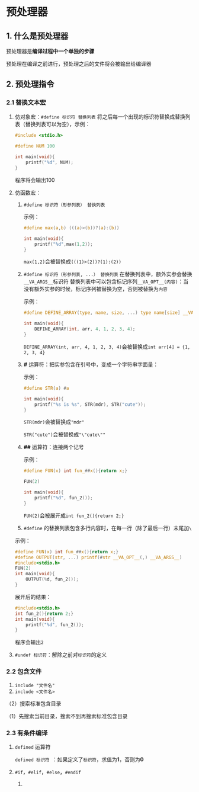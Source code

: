 # 预处理器

## 1. 什么是预处理器

预处理器是**编译过程中一个单独的步骤**

预处理在编译之前进行，预处理之后的文件将会被输出给编译器

## 2. 预处理指令

### 2.1 替换文本宏

1. 仿对象宏：`#define 标识符 替换列表` 将之后每一个出现的标识符替换成替换列表（替换列表可以为空），示例：
   ```c
   #include <stdio.h>
     
   #define NUM 100
   
   int main(void){
       printf("%d", NUM);
   }
   ```
   程序将会输出100

2. 仿函数宏：
   1. `#define 标识符（形参列表） 替换列表`

      示例：
      ```c
      #define max(a,b) (((a)>(b))?(a):(b))
      
      int main(void){
          printf("%d",max(1,2));
      }
      ```
      `max(1,2)`会被替换成`(((1)>(2))?(1):(2))`
   2. `#define 标识符（形参列表, ...） 替换列表`
      在替换列表中，额外实参会替换`__VA_ARGS__`标识符
       替换列表中可以包含标记序列`__VA_OPT__(内容)`：当没有额外实参的时候，标记序列被替换为空，否则被替换为`内容`

      示例：
      ```c
      #define DEFINE_ARRAY(type, name, size, ...) type name[size] __VA_OPT__(= { __VA_ARGS__ })
      
      int main(void){
          DEFINE_ARRAY(int, arr, 4, 1, 2, 3, 4);
      }
      ```
       `DEFINE_ARRAY(int, arr, 4, 1, 2, 3, 4)`会被替换成`int arr[4] = {1, 2, 3, 4}`

   4. **#** 运算符：把实参包含在引号中，变成一个字符串字面量：

       示例：
       ```c
       #define STR(a) #a
       
       int main(void){
           printf("%s is %s", STR(mdr), STR("cute"));
       }
       ```
      `STR(mdr)`会被替换成`"mdr"`

       `STR("cute")`会被替换成`"\"cute\""`
   5. **##** 运算符：连接两个记号

       示例：
       ```c
       #define FUN(x) int fun_##x(){return x;}
       
       FUN(2)
       
       int main(void){
           printf("%d", fun_2());
       }
       ```
       `FUN(2)`会被展开成`int fun_2(){return 2;}`
   6. `#define` 的替换列表包含多行内容时，在每一行（除了最后一行）末尾加`\ `

   示例：
   ```c
   #define FUN(x) int fun_##x(){return x;}
   #define OUTPUT(str, ...) printf(#str __VA_OPT__(,) __VA_ARGS__)
   #include<stdio.h>
   FUN(2)
   int main(void){
       OUTPUT(%d, fun_2());
   }
   ```
   展开后的结果：

   ```c
   #include<stdio.h>
   int fun_2(){return 2;}
   int main(void){
       printf("%d", fun_2());
   }
   ```

   程序会输出`2`

3. `#undef 标识符`：解除之前对`标识符`的定义

### 2.2 包含文件

1. `include "文件名"`
2. `include <文件名>`

（2）搜索标准包含目录

（1）先搜索当前目录，搜索不到再搜索标准包含目录

### 2.3 有条件编译

1. `defined` 运算符

   `defined 标识符 `：如果定义了`标识符`，求值为**1**，否则为**0**

2. `#if`，`#elif`，`#else`，`#endif`

   1. 



